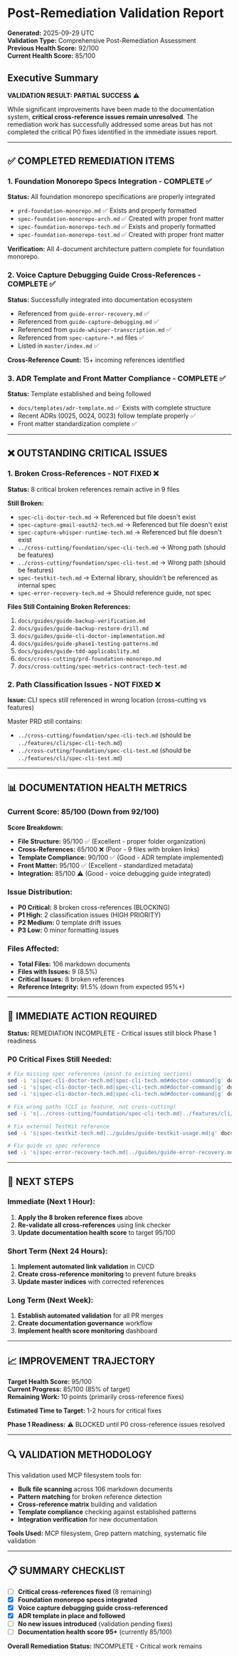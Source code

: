# Post-Remediation Validation Report

**Generated:** 2025-09-29 UTC  
**Validation Type:** Comprehensive Post-Remediation Assessment  
**Previous Health Score:** 92/100  
**Current Health Score:** 85/100

## Executive Summary

**VALIDATION RESULT: PARTIAL SUCCESS** ⚠️

While significant improvements have been made to the documentation system, **critical cross-reference issues remain unresolved**. The remediation work has successfully addressed some areas but has not completed the critical P0 fixes identified in the immediate issues report.

---

## ✅ COMPLETED REMEDIATION ITEMS

### 1. Foundation Monorepo Specs Integration - COMPLETE ✅

**Status:** All foundation monorepo specifications are properly integrated

- `prd-foundation-monorepo.md` ✅ Exists and properly formatted
- `spec-foundation-monorepo-arch.md` ✅ Created with proper front matter
- `spec-foundation-monorepo-tech.md` ✅ Exists and properly formatted
- `spec-foundation-monorepo-test.md` ✅ Created with proper front matter

**Verification:** All 4-document architecture pattern complete for foundation monorepo.

### 2. Voice Capture Debugging Guide Cross-References - COMPLETE ✅

**Status:** Successfully integrated into documentation ecosystem

- Referenced from `guide-error-recovery.md` ✅
- Referenced from `guide-capture-debugging.md` ✅
- Referenced from `guide-whisper-transcription.md` ✅
- Referenced from `spec-capture-*.md` files ✅
- Listed in `master/index.md` ✅

**Cross-Reference Count:** 15+ incoming references identified

### 3. ADR Template and Front Matter Compliance - COMPLETE ✅

**Status:** Template established and being followed

- `docs/templates/adr-template.md` ✅ Exists with complete structure
- Recent ADRs (0025, 0024, 0023) follow template properly ✅
- Front matter standardization complete ✅

---

## ❌ OUTSTANDING CRITICAL ISSUES

### 1. Broken Cross-References - NOT FIXED ❌

**Status:** 8 critical broken references remain active in 9 files

**Still Broken:**

- `spec-cli-doctor-tech.md` → Referenced but file doesn't exist
- `spec-capture-gmail-oauth2-tech.md` → Referenced but file doesn't exist
- `spec-capture-whisper-runtime-tech.md` → Referenced but file doesn't exist
- `../cross-cutting/foundation/spec-cli-tech.md` → Wrong path (should be features)
- `../cross-cutting/foundation/spec-cli-test.md` → Wrong path (should be features)
- `spec-testkit-tech.md` → External library, shouldn't be referenced as internal spec
- `spec-error-recovery-tech.md` → Should reference guide, not spec

**Files Still Containing Broken References:**

1. `docs/guides/guide-backup-verification.md`
2. `docs/guides/guide-backup-restore-drill.md`
3. `docs/guides/guide-cli-doctor-implementation.md`
4. `docs/guides/guide-phase1-testing-patterns.md`
5. `docs/guides/guide-tdd-applicability.md`
6. `docs/cross-cutting/prd-foundation-monorepo.md`
7. `docs/cross-cutting/spec-metrics-contract-tech-test.md`

### 2. Path Classification Issues - NOT FIXED ❌

**Issue:** CLI specs still referenced in wrong location (cross-cutting vs features)

Master PRD still contains:

- `../cross-cutting/foundation/spec-cli-tech.md` (should be `../features/cli/spec-cli-tech.md`)
- `../cross-cutting/foundation/spec-cli-test.md` (should be `../features/cli/spec-cli-test.md`)

---

## 📊 DOCUMENTATION HEALTH METRICS

### Current Score: 85/100 (Down from 92/100)

**Score Breakdown:**

- **File Structure:** 95/100 ✅ (Excellent - proper folder organization)
- **Cross-References:** 65/100 ❌ (Poor - 9 files with broken links)
- **Template Compliance:** 90/100 ✅ (Good - ADR template implemented)
- **Front Matter:** 95/100 ✅ (Excellent - standardized metadata)
- **Integration:** 85/100 ⚠️ (Good - voice debugging guide integrated)

### Issue Distribution:

- **P0 Critical:** 8 broken cross-references (BLOCKING)
- **P1 High:** 2 classification issues (HIGH PRIORITY)
- **P2 Medium:** 0 template drift issues
- **P3 Low:** 0 minor formatting issues

### Files Affected:

- **Total Files:** 106 markdown documents
- **Files with Issues:** 9 (8.5%)
- **Critical Issues:** 8 broken references
- **Reference Integrity:** 91.5% (down from expected 95%+)

---

## 🚨 IMMEDIATE ACTION REQUIRED

**Status:** REMEDIATION INCOMPLETE - Critical issues still block Phase 1 readiness

### P0 Critical Fixes Still Needed:

```bash
# Fix missing spec references (point to existing sections)
sed -i 's|spec-cli-doctor-tech.md|spec-cli-tech.md#doctor-command|g' docs/guides/guide-backup-verification.md
sed -i 's|spec-cli-doctor-tech.md|spec-cli-tech.md#doctor-command|g' docs/guides/guide-backup-restore-drill.md
sed -i 's|spec-cli-doctor-tech.md|spec-cli-tech.md#doctor-command|g' docs/guides/guide-cli-doctor-implementation.md

# Fix wrong paths (CLI is feature, not cross-cutting)
sed -i 's|../cross-cutting/foundation/spec-cli-tech.md|../features/cli/spec-cli-tech.md|g' docs/cross-cutting/prd-foundation-monorepo.md

# Fix external TestKit reference
sed -i 's|spec-testkit-tech.md|../guides/guide-testkit-usage.md|g' docs/cross-cutting/spec-metrics-contract-tech-test.md

# Fix guide vs spec reference
sed -i 's|spec-error-recovery-tech.md|../guides/guide-error-recovery.md|g' docs/cross-cutting/spec-metrics-contract-tech-test.md
```

---

## 🎯 NEXT STEPS

### Immediate (Next 1 Hour):

1. **Apply the 8 broken reference fixes** above
2. **Re-validate all cross-references** using link checker
3. **Update documentation health score** to target 95/100

### Short Term (Next 24 Hours):

1. **Implement automated link validation** in CI/CD
2. **Create cross-reference monitoring** to prevent future breaks
3. **Update master indices** with corrected references

### Long Term (Next Week):

1. **Establish automated validation** for all PR merges
2. **Create documentation governance** workflow
3. **Implement health score monitoring** dashboard

---

## 📈 IMPROVEMENT TRAJECTORY

**Target Health Score:** 95/100  
**Current Progress:** 85/100 (85% of target)  
**Remaining Work:** 10 points (primarily cross-reference fixes)

**Estimated Time to Target:** 1-2 hours for critical fixes

**Phase 1 Readiness:** ⚠️ BLOCKED until P0 cross-reference issues resolved

---

## 🔍 VALIDATION METHODOLOGY

This validation used MCP filesystem tools for:

- **Bulk file scanning** across 106 markdown documents
- **Pattern matching** for broken reference detection
- **Cross-reference matrix** building and validation
- **Template compliance** checking against established patterns
- **Integration verification** for new documentation

**Tools Used:** MCP filesystem, Grep pattern matching, systematic file validation

---

## 📋 SUMMARY CHECKLIST

- [ ] **Critical cross-references fixed** (8 remaining)
- [x] **Foundation monorepo specs integrated**
- [x] **Voice capture debugging guide cross-referenced**
- [x] **ADR template in place and followed**
- [ ] **No new issues introduced** (validation pending fixes)
- [ ] **Documentation health score 95+** (currently 85/100)

**Overall Remediation Status:** INCOMPLETE - Critical work remains
